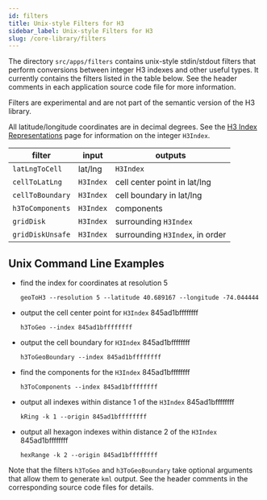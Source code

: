 ```yaml
---
id: filters
title: Unix-style Filters for H3
sidebar_label: Unix-style Filters for H3
slug: /core-library/filters
---
```


The directory `src/apps/filters` contains unix-style stdin/stdout filters that perform conversions between integer H3 indexes and other useful types. It currently contains the filters listed in the table below. See the header comments in each application source code file for more information.

Filters are experimental and are not part of the semantic version of the H3 library.

All latitude/longitude coordinates are in decimal degrees. See the [H3 Index Representations](/docs/core-library/h3indexing) page for information on the integer `H3Index`.


|      filter      |   input   |             outputs             |
|------------------|-----------|---------------------------------|
| `latLngToCell`   | lat/lng   | `H3Index`                       |
| `cellToLatLng`   | `H3Index` | cell center point in lat/lng    |
| `cellToBoundary` | `H3Index` | cell boundary in lat/lng        |
| `h3ToComponents` | `H3Index` | components                      |
| `gridDisk`       | `H3Index` | surrounding `H3Index`           |
| `gridDiskUnsafe` | `H3Index` | surrounding `H3Index`, in order |

Unix Command Line Examples
---

* find the index for coordinates at resolution 5

     `geoToH3 --resolution 5 --latitude 40.689167 --longitude -74.044444`

* output the cell center point for `H3Index` 845ad1bffffffff

     `h3ToGeo --index 845ad1bffffffff`

* output the cell boundary for `H3Index` 845ad1bffffffff

     `h3ToGeoBoundary --index 845ad1bffffffff`

* find the components for the `H3Index` 845ad1bffffffff

     `h3ToComponents --index 845ad1bffffffff`

* output all indexes within distance 1 of the `H3Index` 845ad1bffffffff

     `kRing -k 1 --origin 845ad1bffffffff`

* output all hexagon indexes within distance 2 of the `H3Index` 845ad1bffffffff

     `hexRange -k 2 --origin 845ad1bffffffff`

Note that the filters `h3ToGeo` and `h3ToGeoBoundary` take optional arguments that allow them to generate `kml` output. See the header comments in the corresponding source code files for details.
